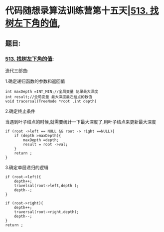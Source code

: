 # 代码随想录算法训练营第十五天|[513. 找树左下角的值](https://leetcode.cn/problems/find-bottom-left-tree-value/),

## 题目:

### [513. 找树左下角的值](https://leetcode.cn/problems/find-bottom-left-tree-value/):

迭代三部曲:

1.确定递归函数的参数和返回值

```
int maxDepth =INT_MIN;//全局变量 记录最大深度
int result;//全局变量 最大深度最左结点的数值
void tracersal(TreeNode *root ,int depth)

```

2.确定终止条件

当遇到叶子结点的时候,就需要统计一下最大深度了,用叶子结点来更新最大深度

```
if (root ->left == NULL && root -> right ==NULL){
	if (depth >maxDepth){
		maxDepth =depth;
		result = root ->val;
	}
	return ;
}
```

3.确定单层递归的逻辑

```
if (root->left){
	depth++;
	travelsal(root->left,depth );
	depth--;
}

if (root->right){
	depth++;
	traversal(root->right,depth);
	depth--;
}
return ;
```



